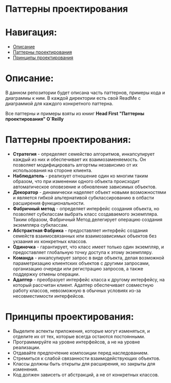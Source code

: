 # Паттерны проектирования

# Навигация:

- [Описание](#Описание)
- [Паттерны проектирования](#Паттерны-проектирования)
- [Принципы проектирования](#Принципы-проектирования)

# Описание:

В данном репозитории будет описана часть паттернов, примеры кода и диаграммы к ним. В каждой 
директории есть свой ReadMe с диаграммой для каждого конкретного паттерна.

Все паттерны и примеры взяты из книиг **Head First "Паттерны проектирования" O`Reilly**

# Паттерны проектирования: 

- **Стратегия** - определяет семейство алгоритмов, инкапсулирует каждый из них и обеспечивает их взаимозаменяемость. Он позволяет модифицировать алгортмы независимо от их использования на стороне клиента.
- **Наблюдатель** - реализует отношение один ко многим таким образом, что при изменении одного объекта происходит автоматическое оповезение и обновление зависимых объектов.
- **Декоратор** - динамически наделяет объект новыми возможностями и является гибкой альтернативой субклассированию в олбасти расширения функциональности.
- **Фабричный метод** - определяет интерфейс создания объекта, но позволяет субклассам выбрать класс создаваемого экземпляра. Таким образом, Фабричный Метод делегирует операцию создания экземпляра субклассам.
- **Абстрактная Фабрика** - предоставляет интерфейс создания семейств взаимосвязанных или взаимозависимых объектов без укзаания их конкретных классов.
- **Одиночка** - гарантирует, что класс имеет только один экземпляр, и предоставляет глобальную точку доступа к этому экземпляру.
- **Команда** - инкапсулирует запрос в виде объекта, делая возможной параметризацию клиентских объектов с другими запросами, организацию очереди или регистрацию запросов, а также поддержку отмены операции.
- **Адаптер** - преобразует интерфейс класса к другому интерфейсу, на который рассчитан клиент. Адаптер обеспечивает совместную работу классов, невозможную в обычных условиях из-за несовместимости интерфейсов.

# Принципы проектирования:

- Выделите аспекты приложения, которые могут изменяться, и отделите их от тех, которые всегда остаются постоянными.
- Программируйте на уровне интерфейсов, а не на уровне реализации.
- Отдавайте предпочтение композиции перед наследованием.
- Стремиться к слабой связанности взаимодействующих объектов.
- Классы должны быть открыты для расширения, но закрыты для изменения.
- Код должен зависеть от абстракций, а не от конкретных классов.



